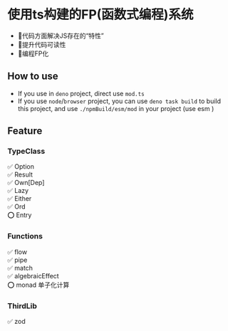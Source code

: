 # 使用ts构建的FP(函数式编程)系统
+ 🚀代码方面解决JS存在的“特性”
+ 🚀提升代码可读性
+ 🚀编程FP化

## How to use
+ If you use in `deno` project, direct use `mod.ts`
+ If you use  `node`/`browser` project, you can use `deno task build` to build this project, and use `./npmBuild/esm/mod` in your project (use esm ) 


## Feature
### TypeClass
  ✅ Option    
  ✅ Result    
  ✅ Own[Dep]  
  ✅ Lazy  
  ✅ Either  
  ✅ Ord  
  ⭕️ Entry  

### Functions
  ✅  flow  
  ✅  pipe  
  ✅  match  
  ✅  algebraicEffect  
  ⭕️  monad 单子化计算  

### ThirdLib
  ✅ zod  
